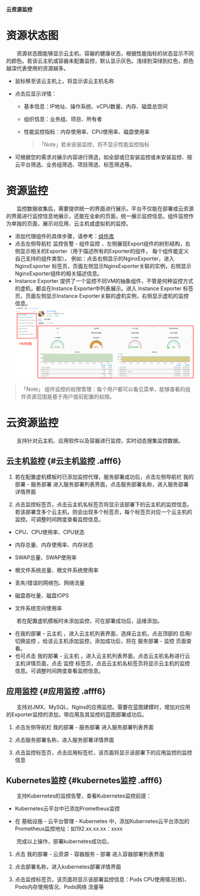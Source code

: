 
**云资源监控**


# 资源状态图

　　资源状态图能够显示云主机、容器的健康状态，根据性能指标的状态显示不同的颜色。若该云主机或容器未配置监控，默认显示灰色。浅绿到深绿到红色，颜色越深代表使用的资源越多。

-   鼠标移至该云主机上，将显示该云主机名称

-   点击后显示详情：

    +   基本信息：IP地址、操作系统、vCPU数量、内存、磁盘总空间

    +   组织信息：业务组、项目、所有者

    +   性能监控指标：内存使用率、CPU使用率、磁盘使用率

        >「Note」若未安装监控，将不显示性能监控指标

-   可根据您的需求对展示内容进行筛选，如全部或已安装监控或未安装监控、按云平台筛选、业务组筛选、项目筛选、标签筛选等。
 

# 资源监控

　　监控数据收集后，需要提供统一的界面进行展示。平台不仅能在部署或云资源的界面进行监控信息地展示，还能在全新的页面，统一展示监控信息。组件监控作为单独的页面，展示对应用、云主机或虚拟机的监控。


+ 添加代理组件的具体步骤，请参考：[组件库](https://cloudchef.github.io/doc/AdminDoc/05服务建模/组件库.html)
+ 点击左侧导航栏 监控告警 - 组件监控 ，左侧展现Export组件的树形结构，右侧显示相关的Exporter（用于描述所有的Exporter的组件， 每个组件能定义自己支持的组件类型）。
    例如：点击右侧显示的NginxExporter，进入 NginxExporter 标签页，页面左侧显示NginxExporter关联的实例，右侧显示NginxExporter组件的相关描述信息。
+ Instance Exporter 提供了一个监控不同VM的抽象组件，不管是何种监控方式的虚机，都会在Instance Exporter中列表展示。进入 Instance Exporter 标签页，页面左侧显示Instance Exporter关联的虚机实例，右侧显示虚机的监控信息。
![VM监控信息](../../picture/Admin/VM监控信息.png)



>「Note」 组件监控的权限管理：每个用户都可以看见菜单，能够查看的组件资源范围是基于用户提前配置的权限。


# 云资源监控

　　支持针对云主机、应用软件以及容器进行监控，实时动态搜集监控数据。

## 云主机监控 {#云主机监控 .afff6}

1.  若在配置虚机模板时已添加监控代理，服务部署成功后，点击左侧导航栏 我的部署 - 服务部署 进入服务部署列表界面，点击服务部署名称，进入服务部署详情界面

2.  点击监控标签页，点击云主机名标签页将显示该部署下的云主机的监控信息。若该部署含多个云主机，则会出现多个标签页，每个标签页对应一个云主机的监控。可调整时间跨度查看监控信息。
 + CPU、CPU使用率、CPU状态

 + 内存总量、内存使用率、内存状态

 + SWAP总量、SWAP使用率

 + 根文件系统总量、根文件系统使用率

 + 丢失/错误的网络包、网络流量

 + 磁盘吞吐量、磁盘IOPS

 + 文件系统空间使用率


　　若在配置虚机模板时未添加监控，可在部署成功后，运维添加。 
+ 在我的部署 - 云主机 ，进入云主机列表界面，选择云主机，点击顶部的 启用/切换监控 ，给该云主机添加监控，添加成功后，将在 服务部署 - 监控 页面查看。
+ 也可点击 我的部署 - 云主机 ，进入云主机列表界面，点击云主机名称进行云主机详情页面，点击 监控 标签页，点击云主机名标签页将显示云主机的监控信息。可调整时间跨度查看监控信息。

## 应用监控 {#应用监控 .afff6}

　　支持对JMX、MySQL、Nginx的应用监控。需要在蓝图建模时，增加对应用的Exporter监控的添加，带应用及其监控的蓝图部署成功后。

1.  点击左侧导航栏 我的部署 - 服务部署 进入服务部署列表界面

2.  点击服务部署名称，进入服务部署详情界面

3.  点击监控标签页，点击应用标签栏，该页面将显示该部署下的应用监控的监控信息


## Kubernetes监控 {#kubernetes监控 .afff6}

　　支持Kubernetes的监控告警，查看Kubernetes监控前提：

-   Kubernetes云平台中已添加Prometheus监控

-   在 基础设施 - 云平台管理 - Kubernetes 中，添加Kubernetes云平台添加的Prometheus监控地址：如192.xx.xx.xx：xxxx

　　完成以上操作，部署kubernetes成功后，

1.  点击 我的部署 - 云资源 - 容器服务 - 部署 进入容器部署列表界面

2.  点击部署名称，进入kubernetes部署详情界面

3.  点击监控标签页，该页面将显示该部署监控信息：Pods CPU使用情况(核)、Pods内存使用情况、Pods网络 流量等
